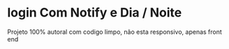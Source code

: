 # login Com Notify e Dia / Noite
Projeto 100% autoral com codigo limpo, não esta responsivo, apenas front end
